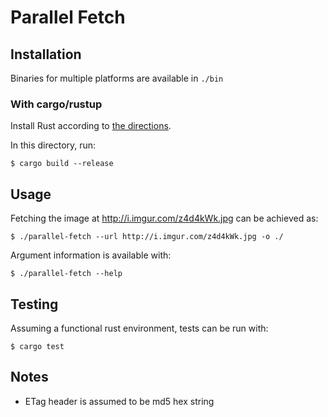 # Parallel Fetch

## Installation
Binaries for multiple platforms are available in `./bin`

### With cargo/rustup
Install Rust according to [the directions](https://rustup.rs).

In this directory, run:
```
$ cargo build --release 
```

## Usage
Fetching the image at http://i.imgur.com/z4d4kWk.jpg can be achieved as:
```
$ ./parallel-fetch --url http://i.imgur.com/z4d4kWk.jpg -o ./
```
Argument information is available with:
```
$ ./parallel-fetch --help
```

## Testing
Assuming a functional rust environment, tests can be run with:
```
$ cargo test
```

## Notes
- ETag header is assumed to be md5 hex string
